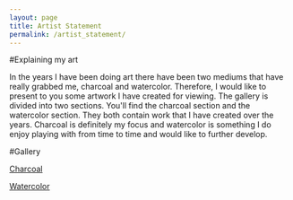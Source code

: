 ```yaml
---
layout: page
title: Artist Statement
permalink: /artist_statement/
---
```


#Explaining my art

In the years I have been doing art there have been two mediums that have really grabbed me, charcoal and watercolor.  Therefore, I would like to present to you some artwork I have created for viewing.  The gallery is divided into two sections.  You'll find the charcoal section and the watercolor section.  They both contain work that I have created over the years.  Charcoal is definitely my focus and watercolor is something I do enjoy playing with from time to time and would like to further develop.

#Gallery

[Charcoal](http://DannyHunkele.github.io/myblog/charcoal/)

[Watercolor](http://DannyHunkele.github.io/myblog/watercolor/)